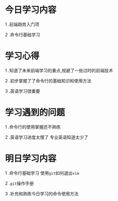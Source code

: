 # 今日学习内容

1 .前端趋势入门项  

2 .命令行基础学习


# 学习心得
 
 1 .知道了未来前端学习的重点,规避了一些过时的前端技术
 
 2 .初步掌握了了命令行的基础知识和使用方法
  
 3 .英语学习很重要
 
# 学习遇到的问题

1 .命令行的使用掌握还不熟练

2 .英语学习进度太慢了 专业英语知道太少了

#  明日学习内容

1 .命令行基础学习 使用`git`如何退出`vim`

2 .`git`操作手册

3 .补充和熟练今日学习的命令使用方法